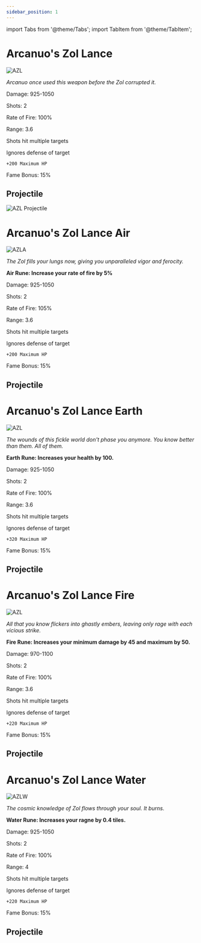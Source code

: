 ```yaml
---
sidebar_position: 1
---
```


import Tabs from '@theme/Tabs';
import TabItem from '@theme/TabItem';

<Tabs>
  <TabItem value="Arcanuo's Zol Lance" label="Arcanuo's Zol Lance" default>
   
# Arcanuo's Zol Lance

    
![AZL](https://vwiki.valorserver.com/api/item/picture/arcanuo's%20zol%20lance)

    
<i>Arcanuo once used this weapon before the Zol corrupted it.</i>

    
Damage: 925-1050

Shots: 2

Rate of Fire: 100%

Range: 3.6

Shots hit multiple targets

Ignores defense of target

    +200 Maximum HP

Fame Bonus: 15%

## Projectile

![AZL Projectile](https://cdn.discordapp.com/attachments/948363371235913798/948435863124181022/unknown.png)
  </TabItem>
  <TabItem value="Air" label="Air">
    
    
# Arcanuo's Zol Lance Air

    
![AZLA](https://vwiki.valorserver.com/api/item/picture/arcanuo's%20zol%20lance%20air)
    
<i>The Zol fills your lungs now, giving you unparalleled vigor and ferocity.</i>

**Air Rune: Increase your rate of fire by 5%**
    
Damage: 925-1050

Shots: 2

Rate of Fire: 105%

Range: 3.6

Shots hit multiple targets

Ignores defense of target

    +200 Maximum HP
    
Fame Bonus: 15%

## Projectile

    
  </TabItem>
  <TabItem value="Earth" label="Earth">
    
    
# Arcanuo's Zol Lance Earth

    
![AZL](https://vwiki.valorserver.com/api/item/picture/arcanuo's%20zol%20lance%20earth)
    
<i>The wounds of this fickle world don't phase you anymore. You know better than them. All of them.</i>

    
**Earth Rune: Increases your health by 100.**
    
Damage: 925-1050

Shots: 2

Rate of Fire: 100%

Range: 3.6

Shots hit multiple targets

Ignores defense of target

    +320 Maximum HP
    
Fame Bonus: 15%

## Projectile

    
  </TabItem>
  <TabItem value="Fire" label="Fire">
    
# Arcanuo's Zol Lance Fire

    
![AZL](https://vwiki.valorserver.com/api/item/picture/arcanuo's%20zol%20lance%20fire)

<i>All that you know flickers into ghastly embers, leaving only rage with each vicious strike.</i>

    
**Fire Rune: Increases your minimum damage by 45 and maximum by 50.**
    
Damage: 970-1100

Shots: 2

Rate of Fire: 100% 

Range: 3.6

Shots hit multiple targets

Ignores defense of target

    +220 Maximum HP

Fame Bonus: 15%

## Projectile

  
  </TabItem>
  <TabItem value="Water" label="Water">
    
    
# Arcanuo's Zol Lance Water

![AZLW](https://vwiki.valorserver.com/api/item/picture/arcanuo's%20zol%20lance%20water)
    
<i>The cosmic knowledge of Zol flows through your soul. It burns.</i>

**Water Rune: Increases your ragne by 0.4 tiles.**
    
Damage: 925-1050

Shots: 2

Rate of Fire: 100%

Range: 4

Shots hit multiple targets

Ignores defense of target

    +220 Maximum HP

Fame Bonus: 15%

## Projectile
    
    
  </TabItem>
</Tabs>

